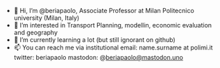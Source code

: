 - 👋 Hi, I’m @beriapaolo, Associate Professor at Milan Politecnico university (Milan, Italy)
- 👀 I’m interested in Transport Planning, modellin, economic evaluation and geography
- 🌱 I’m currently learning a lot (but still ignorant on github)
- 📫 You can reach me via institutional email: name.surname at polimi.it
                                         twitter: beriapaolo
                                         mastodon: @beriapaolo@mastodon.uno

<!---
beriapaolo/beriapaolo is a ✨ special ✨ repository because its `README.md` (this file) appears on your GitHub profile.
You can click the Preview link to take a look at your changes.

- 💞️ I’m looking to collaborate on ...
--->
